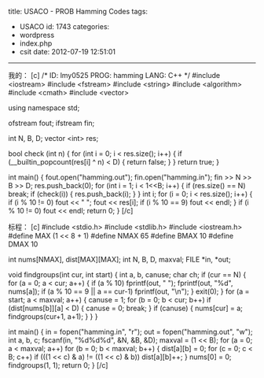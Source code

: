 title: USACO - PROB Hamming Codes
tags:
  - USACO
id: 1743
categories:
  - wordpress
  - index.php
  - csit
date: 2012-07-19 12:51:01
---

我的：<!--more-->
[c]
/*
ID: lmy0525
PROG: hamming
LANG: C++
*/
#include &lt;iostream&gt;
#include &lt;fstream&gt;
#include &lt;string&gt;
#include &lt;algorithm&gt;
#include &lt;cmath&gt;
#include &lt;vector&gt;

using namespace std;

ofstream fout;
ifstream fin;

int N, B, D;
vector &lt;int&gt; res;

bool check (int n)
{
    for (int i = 0; i &lt; res.size(); i++)
    {
        if (__builtin_popcount(res[i] ^ n) &lt; D)
        {
            return false;
        }
    }
    return true;
}

int main() {
    fout.open(&quot;hamming.out&quot;);
    fin.open(&quot;hamming.in&quot;);
    fin &gt;&gt; N &gt;&gt; B &gt;&gt; D;
    res.push_back(0);
    for (int i = 1; i &lt; 1&lt;&lt;B; i++)
    {
        if (res.size() == N) break;
        if (check(i))
        {
            res.push_back(i);
        }
    }
    int i;
    for (i = 0; i &lt; res.size(); i++)
    {
        if (i % 10 != 0) fout &lt;&lt; &quot; &quot;;
        fout &lt;&lt; res[i];
        if (i % 10 == 9) fout &lt;&lt; endl;
    }
    if (i % 10 != 0) fout &lt;&lt; endl;
    return 0;
}
[/c]

标程：
[c]
#include &lt;stdio.h&gt;
#include &lt;stdlib.h&gt;
#include &lt;iostream.h&gt;
#define MAX (1 &lt;&lt; 8 + 1)
#define NMAX 65
#define BMAX 10
#define DMAX 10

int nums[NMAX], dist[MAX][MAX];
int N, B, D, maxval;
FILE *in, *out;

void findgroups(int cur, int start) {
    int a, b, canuse;
    char ch;
    if (cur == N) {
        for (a = 0; a &lt; cur; a++) {
            if (a % 10)
                fprintf(out, &quot; &quot;);
            fprintf(out, &quot;%d&quot;, nums[a]);
            if (a % 10 == 9 || a == cur-1)
                fprintf(out, &quot;\n&quot;);
        }
        exit(0);
    }
    for (a = start; a &lt; maxval; a++) {
        canuse = 1;
        for (b = 0; b &lt; cur; b++)
            if (dist[nums[b]][a] &lt; D) {
                canuse = 0;
                break;
            }
        if (canuse) {
            nums[cur] = a;
            findgroups(cur+1, a+1);
        }
    }
}

int main() {
    in = fopen(&quot;hamming.in&quot;, &quot;r&quot;);
    out = fopen(&quot;hamming.out&quot;, &quot;w&quot;);
    int a, b, c;
    fscanf(in, &quot;%d%d%d&quot;, &amp;N, &amp;B, &amp;D);
    maxval = (1 &lt;&lt; B);
    for (a = 0; a &lt; maxval; a++)
        for (b = 0; b &lt; maxval; b++) {
            dist[a][b] = 0;
            for (c = 0; c &lt; B; c++) 
                if (((1 &lt;&lt; c) &amp; a) != ((1 &lt;&lt; c) &amp; b))
                    dist[a][b]++;
        }
    nums[0] = 0;
    findgroups(1, 1);
    return 0;
}
[/c]